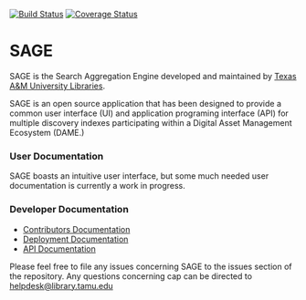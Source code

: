 [![Build Status](https://travis-ci.org/TAMULib/Sage.svg?branch=master)](https://travis-ci.org/TAMULib/Sage)
[![Coverage Status](https://coveralls.io/repos/github/TAMULib/Sage/badge.svg?branch=master)](https://coveralls.io/github/TAMULib/Sage?branch=master)

# SAGE

SAGE is the Search Aggregation Engine developed and maintained by [Texas A&M University Libraries](http://library.tamu.edu). 

SAGE is an open source application that has been designed to provide a common user interface (UI) and application programing interface (API) for multiple discovery indexes participating within a Digital Asset Management Ecosystem (DAME.)

### User Documentation

SAGE boasts an intuitive user interface, but some much needed user documentation is currently a work in progress.

### Developer Documentation

- [Contributors Documentation](https://github.com/TAMULib/Sage/blob/master/CONTRIBUTING.md)
- [Deployment Documentation](https://github.com/TAMULib/Sage/blob/master/DEPLOYING.md)
- [API Documentation](https://tamulib.github.io/Sage/index.html)

Please feel free to file any issues concerning SAGE to the issues section of the repository. Any questions concerning cap can be directed to [helpdesk@library.tamu.edu]()

